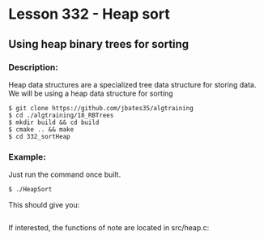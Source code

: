 # Lesson 332 - Heap sort 
## Using heap binary trees for sorting 
### Description:
Heap data structures are a specialized tree data structure for storing data. We will be using a heap data structure for sorting
```shell
$ git clone https://github.com/jbates35/algtraining
$ cd ./algtraining/18_RBTrees
$ mkdir build && cd build
$ cmake .. && make
$ cd 332_sortHeap 
```
### Example:
Just run the command once built.
```bash
$ ./HeapSort
```
This should give you:
```

```

If interested, the functions of note are located in src/heap.c:
```c
```
